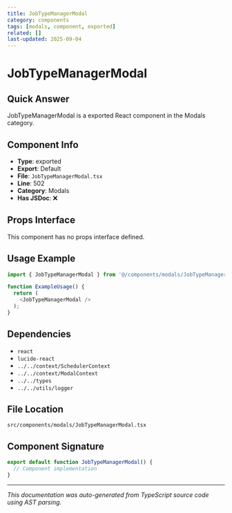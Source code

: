 ```yaml
---
title: JobTypeManagerModal
category: components
tags: [modals, component, exported]
related: []
last-updated: 2025-09-04
---
```


# JobTypeManagerModal

## Quick Answer
JobTypeManagerModal is a exported React component in the Modals category.

## Component Info

- **Type**: exported
- **Export**: Default
- **File**: `JobTypeManagerModal.tsx`
- **Line**: 502
- **Category**: Modals
- **Has JSDoc**: ❌

## Props Interface

This component has no props interface defined.

## Usage Example

```typescript
import { JobTypeManagerModal } from '@/components/modals/JobTypeManagerModal';

function ExampleUsage() {
  return (
    <JobTypeManagerModal />
  );
}
```

## Dependencies


- `react`
- `lucide-react`
- `../../context/SchedulerContext`
- `../../context/ModalContext`
- `../../types`
- `../../utils/logger`


## File Location

`src/components/modals/JobTypeManagerModal.tsx`

## Component Signature

```typescript
export default function JobTypeManagerModal() { 
  // Component implementation
}
```

---

*This documentation was auto-generated from TypeScript source code using AST parsing.*